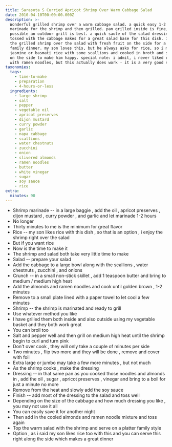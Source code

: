 ```yaml
---
title: Sarasota S Curried Apricot Shrimp Over Warm Cabbage Salad
date: 2010-04-10T00:00:00.000Z
description: >-
  Wonderful grilled shrimp over a warm cabbage salad. a quick easy 1-2 hr
  marinade for the shrimp and then grilled. pan grilled inside is fine, but if
  possible an outdoor grill is best. a quick saute of the salad dressing and
  tossed with the cabbage makes for a great salad base for this dish. i serve
  the grilled shrimp over the salad with fresh fruit on the side for a  perfect
  family dinner. my son loves this, but he always asks for rice, so i make a
  jasmine or basmati rice with some scallions and cooked in broth and serve that
  on the side to make him happy. special note: i admit, i never liked recipes
  with ramen noodles, but this actually does work - it is a very good salad.
taxonomies:
  tags:
    - time-to-make
    - preparation
    - 4-hours-or-less
  ingredients:
    - large shrimp
    - salt
    - pepper
    - vegetable oil
    - apricot preserves
    - dijon mustard
    - curry powder
    - garlic
    - napa cabbage
    - scallions
    - water chestnuts
    - zucchini
    - onion
    - slivered almonds
    - ramen noodles
    - butter
    - white vinegar
    - sugar
    - soy sauce
    - rice
extra:
  minutes: 90
---
```

 - Shrimp marinade -- in a large baggie , add the oil , apricot preserves , dijon mustard , curry powder , and garlic and let marinade 1-2 hours
 - No longer
 - Thirty minutes to me is the minimum for great flavor
 - Rice -- my son likes rice with this dish , so that is an option , i enjoy the shrimp right over the salad
 - But if you want rice
 - Now is the time to make it
 - The shrimp and salad both take very little time to make
 - Salad -- prepare your salad
 - Add the cabbage to a large bowl along with the scallions , water chestnuts , zucchini , and onions
 - Crunch -- in a small non-stick skillet , add 1 teaspoon butter and bring to medium / medium high heat
 - Add the almonds and ramen noodles and cook until golden brown , 1-2 minutes
 - Remove to a small plate lined with a paper towel to let cool a few minutes
 - Shrimp -- the shrimp is marinated and ready to grill
 - Use whatever method you like
 - I have grilled them both inside and also outside using my vegetable basket and they both work great
 - You can broil too
 - Salt and pepper well and then grill on medium high heat until the shrimp begin to curl and turn pink
 - Don't over cook , they will only take a couple of minutes per side
 - Two minutes , flip two more and they will be done , remove and cover with foil
 - Extra large or jumbo may take a few more minutes , but not much
 - As the shrimp cooks , make the dressing
 - Dressing -- in that same pan as you cooked those noodles and almonds in , add the oil , sugar , apricot preserves , vinegar and bring to a boil for just a minute no more
 - Remove from the heat and slowly add the soy sauce
 - Finish -- add most of the dressing to the salad and toss well
 - Depending on the size of the cabbage and how much dressing you like , you may not use it all
 - You can easily save it for another night
 - Then add in the cooled almonds and ramen noodle mixture and toss again
 - Top the warm salad with the shrimp and serve on a platter family style
 - Option , as i said my son likes rice too with this and you can serve this right along the side which makes a great dinner

